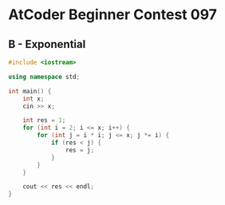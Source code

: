 # AtCoder Beginner Contest 097
## B - Exponential
```cpp
#include <iostream>

using namespace std;

int main() {
    int x;
    cin >> x;

    int res = 1;
    for (int i = 2; i <= x; i++) {
        for (int j = i * i; j <= x; j *= i) {
            if (res < j) {
                res = j;
            }
        }
    }

    cout << res << endl;
}
```
